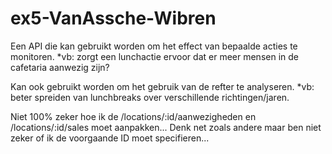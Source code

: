 # ex5-VanAssche-Wibren

Een API die kan gebruikt worden om het effect van bepaalde acties te monitoren. 
*vb: zorgt een lunchactie ervoor dat er meer mensen in de cafetaria aanwezig zijn?

Kan ook gebruikt worden om het gebruik van de refter te analyseren.
*vb: beter spreiden van lunchbreaks over verschillende richtingen/jaren.


Niet 100% zeker hoe ik de /locations/:id/aanwezigheden en /locations/:id/sales moet aanpakken...
Denk net zoals andere maar ben niet zeker of ik de voorgaande ID moet specifieren...
